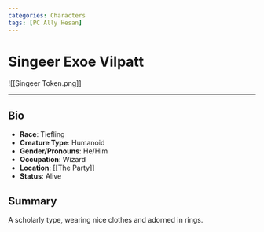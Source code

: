 ```yaml
---
categories: Characters
tags: [PC Ally Hesan]
---
```

# Singeer Exoe Vilpatt

![[Singeer Token.png]]

---

## Bio
- **Race**: Tiefling
- **Creature Type**: Humanoid
- **Gender/Pronouns**:  He/Him
- **Occupation**: Wizard
- **Location**: [[The Party]]
- **Status**: Alive

## Summary
A scholarly type, wearing nice clothes and adorned in rings.
